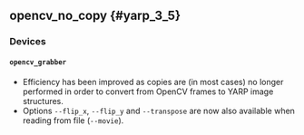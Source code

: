 opencv_no_copy {#yarp_3_5}
-----------

### Devices

#### `opencv_grabber`

* Efficiency has been improved as copies are (in most cases) no longer
  performed in order to convert from OpenCV frames to YARP image structures.
* Options `--flip_x`, `--flip_y` and `--transpose` are now also available
  when reading from file (`--movie`).
